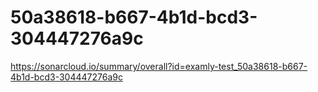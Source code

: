 # 50a38618-b667-4b1d-bcd3-304447276a9c
https://sonarcloud.io/summary/overall?id=examly-test_50a38618-b667-4b1d-bcd3-304447276a9c
